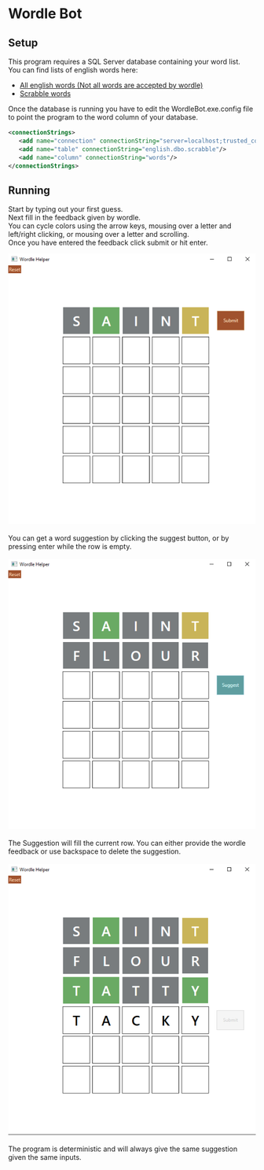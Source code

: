 # Wordle Bot 
## Setup
This program requires a SQL Server database containing your word list.  
You can find lists of english words here:
- [All english words (Not all words are accepted by wordle)](https://github.com/dwyl/english-words)  
- [Scrabble words](https://boardgames.stackexchange.com/questions/38366/latest-collins-scrabble-words-list-in-text-file)

Once the database is running you have to edit the WordleBot.exe.config file to point the program to the word column of your database.  
 ``` xml
 <connectionStrings>
	<add name="connection" connectionString="server=localhost;trusted_connection=Yes"/>
	<add name="table" connectionString="english.dbo.scrabble"/>
	<add name="column" connectionString="words"/>
</connectionStrings>
```
## Running
Start by typing out your first guess. \
Next fill in the feedback given by wordle. \
You can cycle colors using the arrow keys, mousing over a letter and left/right clicking, or mousing over a letter and scrolling.\
Once you have entered the feedback click submit or hit enter.

![](Screenshots/SubmitButton.png)\
\
You can get a word suggestion by clicking the suggest button, or by pressing enter while the row is empty.\
\
![](Screenshots/SuggestButton.png)\
\
The Suggestion will fill the current row. You can either provide the wordle feedback or use backspace to delete the suggestion.\
\
![](Screenshots/WordSuggestion.png)\
\
The program is deterministic and will always give the same suggestion given the same inputs.
